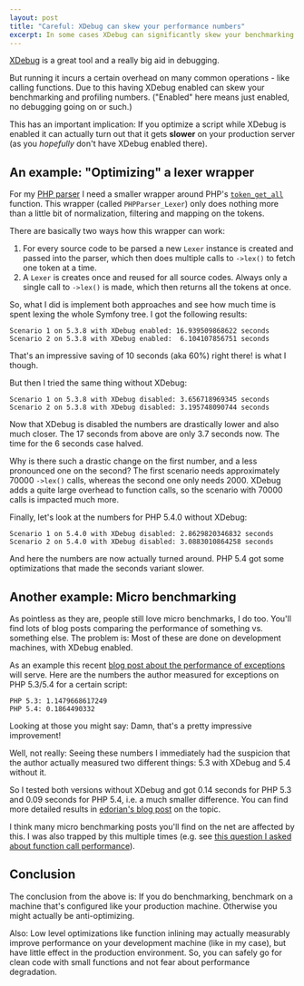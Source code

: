 ```yaml
---
layout: post
title: "Careful: XDebug can skew your performance numbers"
excerpt: In some cases XDebug can significantly skew your benchmarking and profiling numbers. So make sure that you do measurements without it.
---
```

[XDebug][1] is a great tool and a really big aid in debugging.

But running it incurs a certain overhead on many common operations - like calling functions. Due to
this having XDebug enabled can skew your benchmarking and profiling numbers. ("Enabled" here means
just enabled, no debugging going on or such.)

This has an important implication: If you optimize a script while XDebug is enabled it can actually
turn out that it gets **slower** on your production server (as you *hopefully* don't have XDebug
enabled there).

An example: "Optimizing" a lexer wrapper
----------------------------------------

For my [PHP parser][2] I need a smaller wrapper around PHP's [`token_get_all`][3] function. This
wrapper (called `PHPParser_Lexer`) only does nothing more than a little bit of normalization,
filtering and mapping on the tokens.

There are basically two ways how this wrapper can work:

 1. For every source code to be parsed a new `Lexer` instance is created and passed into the parser,
    which then does multiple calls to `->lex()` to fetch one token at a time.
 2. A `Lexer` is creates once and reused for all source codes. Always only a single call to `->lex()`
    is made, which then returns all the tokens at once.

So, what I did is implement both approaches and see how much time is spent lexing the whole Symfony
tree. I got the following results:

    Scenario 1 on 5.3.8 with XDebug enabled: 16.939509868622 seconds
    Scenario 2 on 5.3.8 with XDebug enabled:  6.104107856751 seconds

That's an impressive saving of 10 seconds (aka 60%) right there! is what I though.

But then I tried the same thing without XDebug:

    Scenario 1 on 5.3.8 with XDebug disabled: 3.656718969345 seconds
    Scenario 2 on 5.3.8 with XDebug disabled: 3.195748090744 seconds

Now that XDebug is disabled the numbers are drastically lower and also much closer. The 17 seconds
from above are only 3.7 seconds now. The time for the 6 seconds case halved.

Why is there such a drastic change on the first number, and a less pronounced one on the second? The
first scenario needs approximately 70000 `->lex()` calls, whereas the second one only needs 2000.
XDebug adds a quite large overhead to function calls, so the scenario with 70000 calls is impacted
much more.

Finally, let's look at the numbers for PHP 5.4.0 without XDebug:

    Scenario 1 on 5.4.0 with XDebug disabled: 2.8629820346832 seconds
    Scenario 2 on 5.4.0 with XDebug disabled: 3.0883010864258 seconds

And here the numbers are now actually turned around. PHP 5.4 got some optimizations that made the
seconds variant slower.

Another example: Micro benchmarking
-----------------------------------

As pointless as they are, people still love micro benchmarks, I do too. You'll find lots of blog
posts comparing the performance of something vs. something else. The problem is: Most of these are
done on development machines, with XDebug enabled.

As an example this recent [blog post about the performance of exceptions][4] will serve. Here are
the numbers the author measured for exceptions on PHP 5.3/5.4 for a certain script:

    PHP 5.3: 1.1479668617249
    PHP 5.4: 0.1864490332

Looking at those you might say: Damn, that's a pretty impressive improvement!

Well, not really: Seeing these numbers I immediately had the suspicion that the author actually
measured two different things: 5.3 with XDebug and 5.4 without it.

So I tested both versions without XDebug and got 0.14 seconds for PHP 5.3 and 0.09 seconds for PHP
5.4, i.e. a much smaller difference. You can find more detailed results in [edorian's blog post][5]
on the topic.

I think many micro benchmarking posts you'll find on the net are affected by this. I was also
trapped by this multiple times (e.g. see [this question I asked about function call performance][6]).

Conclusion
----------

The conclusion from the above is: If you do benchmarking, benchmark on a machine that's configured
like your production machine. Otherwise you might actually be anti-optimizing.

Also: Low level optimizations like function inlining may actually measurably improve performance on
your development machine (like in my case), but have little effect in the production environment.
So, you can safely go for clean code with small functions and not fear about performance
degradation.

  [1]: http://xdebug.org/
  [2]: https://github.com/nikic/PHP-Parser
  [3]: http://php.net/token_get_all
  [4]: http://gonzalo123.wordpress.com/2012/01/16/checking-the-performance-of-php-exceptions/
  [5]: http://edorian.posterous.com/never-trust-other-peoples-benchmarks-a-recent
  [6]: http://stackoverflow.com/q/3691625/385378